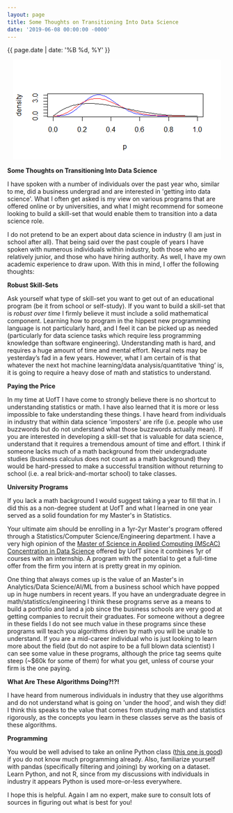 ```yaml
---
layout: page
title: Some Thoughts on Transitioning Into Data Science
date: '2019-06-08 00:00:00 -0000'
---
```


{{ page.date | date: '%B %d, %Y' }}

<p style="text-align:center;"><img src="/assets/Rplot.png" alt="Prediction Machine Eyes"></p>

<p align="justify">

**Some Thoughts on Transitioning Into Data Science**

I have spoken with a number of individuals over the past year who, similar to me, did a business undergrad and are interested in 'getting into data science'. What I often get asked is my view on various programs that are offered online or by universities, and what I might recommend for someone looking to build a skill-set that would enable them to transition into a data science role.

I do not pretend to be an expert about data science in industry (I am just in school after all). That being said over the past couple of years I have spoken with numerous individuals within industry, both those who are relatively junior, and those who have hiring authority. As well, I have my own academic experience to draw upon. With this in mind, I offer the following thoughts:

**Robust Skill-Sets**

Ask yourself what type of skill-set you want to get out of an educational program (be it from school or self-study). If you want to build a skill-set that is *robust over time* I firmly believe it must include a solid mathematical component. Learning how to program in the hippest new programming language is not particularly hard, and I feel it can be picked up as needed (particularly for data science tasks which require less programming knowledge than software engineering). Understanding math is hard, and requires a huge amount of time and mental effort. Neural nets may be yesterday’s fad in a few years. However, what I am certain of is that whatever the next hot machine learning/data analysis/quantitative ‘thing’ is, it is going to require a heavy dose of math and statistics to understand. 

**Paying the Price**

In my time at UofT I have come to strongly believe there is no shortcut to understanding statistics or math. I have also learned that it is more or less impossible to fake understanding these things. I have heard from individuals in industry that within data science 'imposters' are rife (i.e. people who use buzzwords but do not understand what those buzzwords actually mean). If you are interested in developing a skill-set that is valuable for data science, understand that it requires a tremendous amount of time and effort. I think if someone lacks much of a math background from their undergraduate studies (business calculus does not count as a math background) they would be hard-pressed to make a successful transition without returning to school (i.e. a real brick-and-mortar school) to take classes.

**University Programs**

If you lack a math background I would suggest taking a year to fill that in. I did this as a non-degree student at UofT and what I learned in one year served as a solid foundation for my Master's in Statistics.

Your ultimate aim should be enrolling in a 1yr-2yr Master's program offered through a Statistics/Computer Science/Engineering department. I have a very high opinion of the <a href="https://www.statistics.utoronto.ca/graduate/mscac-data-science">Master of Science in Applied Computing (MScAC) Concentration in Data Science</a> offered by UofT since it combines 1yr of courses with an internship. A program with the potential to get a full-time offer from the firm you intern at is pretty great in my opinion.

One thing that always comes up is the value of an Master's in Analytics/Data Science/AI/ML from a business school which have popped up in huge numbers in recent years. If you have an undergraduate degree in math/statistics/engineering I think these programs serve as a means to build a portfolio and land a job since the business schools are very good at getting companies to recruit their graduates. For someone without a degree in these fields I do not see much value in these programs since these programs will teach you algorithms driven by math you will be unable to understand. If you are a mid-career individual who is just looking to learn more about the field (but do not aspire to be a full blown data scientist) I can see some value in these programs, although the price tag seems quite steep (~$60k for some of them) for what you get, unless of course your firm is the one paying.

**What Are These Algorithms Doing?!?!**

I have heard from numerous individuals in industry that they use algorithms and do not understand what is going on 'under the hood', and wish they did! I think this speaks to the value that comes from studying math and statistics rigorously, as the concepts you learn in these classes serve as the basis of these algorithms.

**Programming**

You would be well advised to take an online Python class (<a href="https://www.coursera.org/learn/interactive-python-1">this one is good</a>) if you do not know much programming already. Also, familiarize yourself with pandas (specifically filtering and joining) by working on a dataset. Learn Python, and not R, since from my discussions with individuals in industry it appears Python is used more-or-less everywhere.
  
  
I hope this is helpful. Again I am no expert, make sure to consult lots of sources in figuring out what is best for you!


</p>
